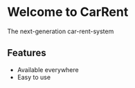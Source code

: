 # Welcome to CarRent

The next-generation car-rent-system

## Features

* Available everywhere
* Easy to use
